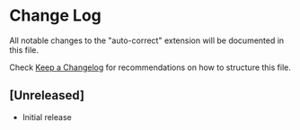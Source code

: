 # Change Log

All notable changes to the "auto-correct" extension will be documented in this file.

Check [Keep a Changelog](http://keepachangelog.com/) for recommendations on how to structure this file.

## [Unreleased]

- Initial release